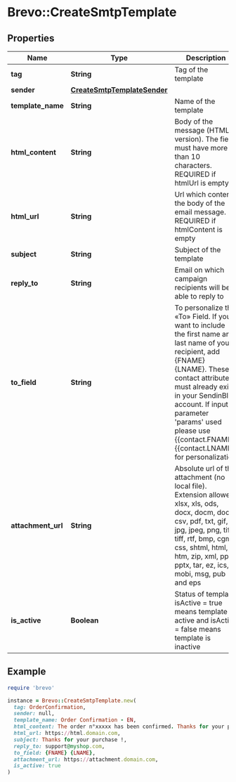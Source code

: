 # Brevo::CreateSmtpTemplate

## Properties

| Name | Type | Description | Notes |
| ---- | ---- | ----------- | ----- |
| **tag** | **String** | Tag of the template | [optional] |
| **sender** | [**CreateSmtpTemplateSender**](CreateSmtpTemplateSender.md) |  |  |
| **template_name** | **String** | Name of the template |  |
| **html_content** | **String** | Body of the message (HTML version). The field must have more than 10 characters. REQUIRED if htmlUrl is empty | [optional] |
| **html_url** | **String** | Url which contents the body of the email message. REQUIRED if htmlContent is empty | [optional] |
| **subject** | **String** | Subject of the template |  |
| **reply_to** | **String** | Email on which campaign recipients will be able to reply to | [optional] |
| **to_field** | **String** | To personalize the «To» Field. If you want to include the first name and last name of your recipient, add {FNAME} {LNAME}. These contact attributes must already exist in your SendinBlue account. If input parameter &#39;params&#39; used please use {{contact.FNAME}} {{contact.LNAME}} for personalization | [optional] |
| **attachment_url** | **String** | Absolute url of the attachment (no local file). Extension allowed: xlsx, xls, ods, docx, docm, doc, csv, pdf, txt, gif, jpg, jpeg, png, tif, tiff, rtf, bmp, cgm, css, shtml, html, htm, zip, xml, ppt, pptx, tar, ez, ics, mobi, msg, pub and eps | [optional] |
| **is_active** | **Boolean** | Status of template. isActive &#x3D; true means template is active and isActive &#x3D; false means template is inactive | [optional] |

## Example

```ruby
require 'brevo'

instance = Brevo::CreateSmtpTemplate.new(
  tag: OrderConfirmation,
  sender: null,
  template_name: Order Confirmation - EN,
  html_content: The order n°xxxxx has been confirmed. Thanks for your purchase,
  html_url: https://html.domain.com,
  subject: Thanks for your purchase !,
  reply_to: support@myshop.com,
  to_field: {FNAME} {LNAME},
  attachment_url: https://attachment.domain.com,
  is_active: true
)
```

